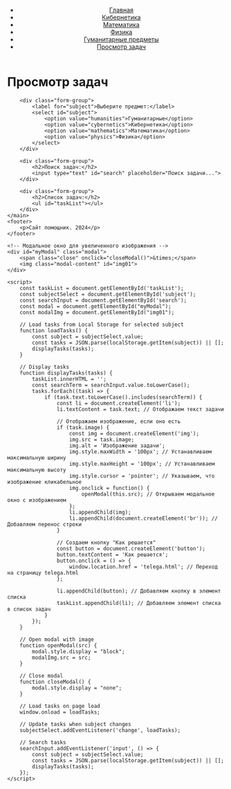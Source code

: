 <!DOCTYPE html>
<html lang="ru">
<head>
    <meta charset="UTF-8">
    <meta name="viewport" content="width=device-width, initial-scale=1.0">
    <link rel="stylesheet" href="styles.css">
    <title>Просмотр задач</title>
    <style>
        /* Добавляем стиль для увеличения изображения */
        .modal {
            display: none; /* Скрываем по умолчанию */
            position: fixed; /* Открепляем от нормального потока */
            z-index: 1000; /* На переднем плане */
            left: 0;
            top: 0;
            width: 100%;
            height: 100%;
            overflow: auto; /* Добавляем прокрутку при необходимости */
            background-color: rgba(0, 0, 0, 0.8); /* Полупрозрачный фон */
        }
        .modal-content {
            margin: auto;
            display: block;
            width: 80%;
            max-width: 700px;
        }
        .close {
            position: absolute;
            top: 15px;
            right: 35px;
            color: white;
            font-size: 40px;
            font-weight: bold;
            cursor: pointer;
        }
    </style>
</head>
<body>
    <header>
        <nav>
            <ul>
                <li><a href="index.html">Главная</a></li>
                <li><a href="cybernetics.html">Кибернетика</a></li>
                <li><a href="mathematics.html">Математика</a></li>
                <li><a href="physics.html">Физика</a></li>
                <li><a href="humanities.html">Гуманитарные предметы</a></li>
                <li><a href="view_tasks.html">Просмотр задач</a></li>
            </ul>
        </nav>
    </header>
    <main>
        <h1>Просмотр задач</h1>

        <div class="form-group">
            <label for="subject">Выберите предмет:</label>
            <select id="subject">
                <option value="humanities">Гуманитарные</option>
                <option value="cybernetics">Кибернетика</option>
                <option value="mathematics">Математика</option>
                <option value="physics">Физика</option>
            </select>
        </div>

        <div class="form-group">
            <h2>Поиск задач:</h2>
            <input type="text" id="search" placeholder="Поиск задачи...">
        </div>

        <div class="form-group">
            <h2>Список задач:</h2>
            <ul id="taskList"></ul>
        </div>
    </main>
    <footer>
        <p>Сайт помощник. 2024</p>
    </footer>

    <!-- Модальное окно для увеличенного изображения -->
    <div id="myModal" class="modal">
        <span class="close" onclick="closeModal()">&times;</span>
        <img class="modal-content" id="img01">
    </div>

    <script>
        const taskList = document.getElementById('taskList');
        const subjectSelect = document.getElementById('subject');
        const searchInput = document.getElementById('search');
        const modal = document.getElementById("myModal");
        const modalImg = document.getElementById("img01");

        // Load tasks from Local Storage for selected subject
        function loadTasks() {
            const subject = subjectSelect.value;
            const tasks = JSON.parse(localStorage.getItem(subject)) || [];
            displayTasks(tasks);
        }

        // Display tasks
        function displayTasks(tasks) {
            taskList.innerHTML = '';
            const searchTerm = searchInput.value.toLowerCase();
            tasks.forEach((task) => {
                if (task.text.toLowerCase().includes(searchTerm)) {
                    const li = document.createElement('li');
                    li.textContent = task.text; // Отображаем текст задачи

                    // Отображаем изображение, если оно есть
                    if (task.image) {
                        const img = document.createElement('img');
                        img.src = task.image;
                        img.alt = 'Изображение задачи';
                        img.style.maxWidth = '100px'; // Устанавливаем максимальную ширину
                        img.style.maxHeight = '100px'; // Устанавливаем максимальную высоту
                        img.style.cursor = 'pointer'; // Указываем, что изображение кликабельное
                        img.onclick = function() {
                            openModal(this.src); // Открываем модальное окно с изображением
                        };
                        li.appendChild(img);
                        li.appendChild(document.createElement('br')); // Добавляем перенос строки
                    }

                    // Создаем кнопку "Как решается"
                    const button = document.createElement('button');
                    button.textContent = 'Как решается';
                    button.onclick = () => {
                        window.location.href = 'telega.html'; // Переход на страницу telega.html
                    };

                    li.appendChild(button); // Добавляем кнопку в элемент списка
                    taskList.appendChild(li); // Добавляем элемент списка в список задач
                }
            });
        }

        // Open modal with image
        function openModal(src) {
            modal.style.display = "block";
            modalImg.src = src;
        }

        // Close modal
        function closeModal() {
            modal.style.display = "none";
        }

        // Load tasks on page load
        window.onload = loadTasks;

        // Update tasks when subject changes
        subjectSelect.addEventListener('change', loadTasks);

        // Search tasks
        searchInput.addEventListener('input', () => {
            const subject = subjectSelect.value;
            const tasks = JSON.parse(localStorage.getItem(subject)) || [];
            displayTasks(tasks);
        });
    </script>
</body>
</html>

